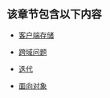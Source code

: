 
## 该章节包含以下内容
  
  
- [客户端存储](客户端存储.md)

  
- [跨域问题](跨域问题.md)

  
- [迭代](迭代.md)

  
- [面向对象](面向对象.md)

  